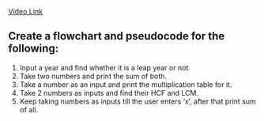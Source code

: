 [Video Link](https://youtu.be/lhELGQAV4gg)

## Create a flowchart and pseudocode for the following:

1. Input a year and find whether it is a leap year or not.
2. Take two numbers and print the sum of both.
3. Take a number as an input and print the multiplication table for it.
4. Take 2 numbers as inputs and find their HCF and LCM.
5. Keep taking numbers as inputs till the user enters ‘x’, after that print sum of all.
